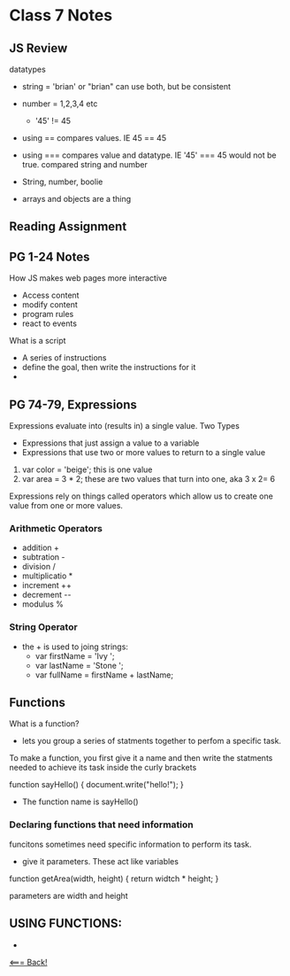 # Class 7 Notes

## JS Review

datatypes
- string = 'brian' or "brian" can use both, but be consistent
- number = 1,2,3,4 etc
    - '45' != 45 

- using == compares values. IE 45 == 45
- using === compares value and datatype. IE '45' === 45 would not be true. compared string and number

- String, number, boolie
- arrays and objects are a thing 

## Reading Assignment

## PG 1-24 Notes

How JS makes web pages more interactive
- Access content
- modify content
- program rules
- react to events

What is a script
- A series of instructions
- define the goal, then write the instructions for it
- 

## PG 74-79, Expressions

Expressions evaluate into (results in) a single value. 
Two Types
+ Expressions that just assign a value to a variable
+ Expressions that use two or more values to return to a single value

1) var color = 'beige'; this is one value 
2) var area = 3 * 2; these are two values that turn into one, aka 3 x 2= 6

Expressions rely on things called operators which allow us to create one value from one or more values.

### Arithmetic Operators

- addition + 
- subtration - 
- division / 
- multiplicatio * 
- increment ++
- decrement --
- modulus %

### String Operator 
- the + is used to joing strings: 
    - var firstName = 'Ivy ';
    - var lastName = 'Stone ';
    - var fullName = firstName + lastName;

## Functions

What is a function?
- lets you group a series of statments together to perfom a specific task. 

To make a function, you first give it a name and then write the statments needed to achieve its task inside the curly brackets

function sayHello() {
    document.write("hello!");
}

- The function name is sayHello()

### Declaring functions that need information
 
 funcitons sometimes need specific information to perform its task. 
 - give it parameters. These act like variables

function getArea(width, height) {
    return widtch * height;
}

parameters are width and height



## USING FUNCTIONS:

- 

[<=== Back!](../class102main.md)

